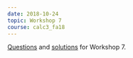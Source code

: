 ```yaml
---
date: 2018-10-24
topic: Workshop 7
course: calc3_fa18
---
```


[Questions](http://ckottke.ncf.edu/calc3_fa18/workshop7.pdf) and [solutions](http://ckottke.ncf.edu/calc3_fa18/workshop7_solns.pdf) for Workshop 7.

